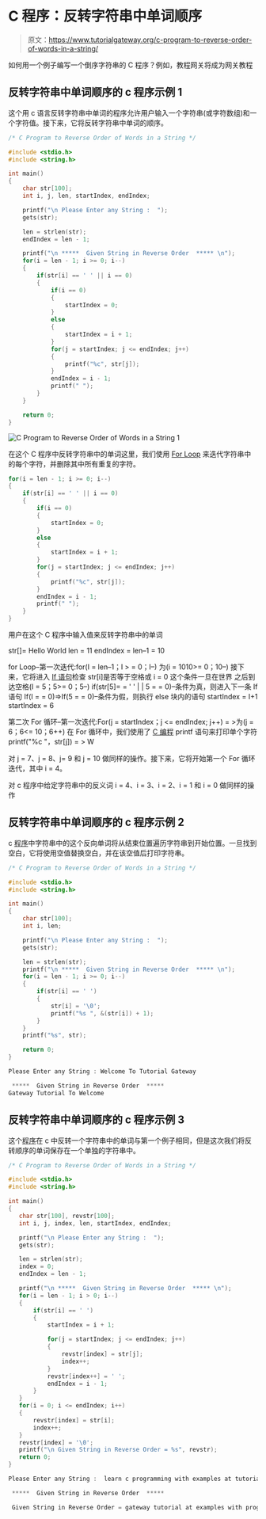 # C 程序：反转字符串中单词顺序

> 原文：<https://www.tutorialgateway.org/c-program-to-reverse-order-of-words-in-a-string/>

如何用一个例子编写一个倒序字符串的 C 程序？例如，教程网关将成为网关教程

## 反转字符串中单词顺序的 c 程序示例 1

这个用 c 语言反转字符串中单词的程序允许用户输入一个字符串(或字符数组)和一个字符值。接下来，它将反转字符串中单词的顺序。

```c
/* C Program to Reverse Order of Words in a String */

#include <stdio.h>
#include <string.h>

int main()
{
  	char str[100];
  	int i, j, len, startIndex, endIndex;

  	printf("\n Please Enter any String :  ");
  	gets(str);

  	len = strlen(str);
  	endIndex = len - 1;

  	printf("\n *****  Given String in Reverse Order  ***** \n"); 	   	
  	for(i = len - 1; i >= 0; i--)
	{
		if(str[i] == ' ' || i == 0)
		{
			if(i == 0)
			{
				startIndex = 0;
			}
			else
			{
				startIndex = i + 1;
			}
			for(j = startIndex; j <= endIndex; j++)
			{
				printf("%c", str[j]);
			}
			endIndex = i - 1;
			printf(" ");				
		} 
	}

  	return 0;
}
```

![C Program to Reverse Order of Words in a String 1](img/9b8b37c6f59f01c9de54aa0c4b4c2018.png)

在这个 C 程序中反转字符串中的单词这里，我们使用 [For Loop](https://www.tutorialgateway.org/for-loop-in-c-programming/) 来迭代字符串中的每个字符，并删除其中所有重复的字符。

```c
for(i = len - 1; i >= 0; i--)
{
	if(str[i] == ' ' || i == 0)
	{
		if(i == 0)
		{
			startIndex = 0;
		}
		else
		{
			startIndex = i + 1;
		}
		for(j = startIndex; j <= endIndex; j++)
		{
			printf("%c", str[j]);
		}
		endIndex = i - 1;
		printf(" ");				
	} 
}
```

用户在这个 C 程序中输入值来反转字符串中的单词

str[]= Hello World
len = 11
endIndex = len–1 = 10

for Loop–第一次迭代:for(I = len–1；I > = 0；I–)
为(i = 1010>= 0；10–)
接下来，它将进入 [If 语句](https://www.tutorialgateway.org/if-statement-in-c/)检查 str[i]是否等于空格或 i = 0
这个条件一旦在世界
之后到达空格(I = 5；5>= 0；5–)
if(str[5]= = ' ' | | 5 = = 0)–条件为真，则进入下一条 If 语句
If(I = = 0)=>If(5 = = 0)–条件为假，则执行 else 块内的语句
startIndex = I+1
startIndex = 6

第二次 For 循环–第一次迭代:For(j = startIndex；j <= endIndex; j++)
= >为(j = 6；6<= 10；6++)
在 For 循环中，我们使用了 [C 编程](https://www.tutorialgateway.org/c-programming/) printf 语句来打印单个字符
printf("%c "，str[j]) = > W

对 j = 7、j = 8、j= 9 和 j = 10 做同样的操作。接下来，它将开始第一个 For 循环迭代，其中 i = 4。

对 c 程序中给定字符串中的反义词 i = 4、i = 3、i = 2、i = 1 和 i = 0 做同样的操作

## 反转字符串中单词顺序的 c 程序示例 2

c [程序](https://www.tutorialgateway.org/c-programming-examples/)中字符串中的这个反向单词将从结束位置遍历字符串到开始位置。一旦找到空白，它将使用空值替换空白，并在该空值后打印字符串。

```c
/* C Program to Reverse Order of Words in a String */

#include <stdio.h>
#include <string.h>

int main()
{
  	char str[100];
  	int i, len;

  	printf("\n Please Enter any String :  ");
  	gets(str);

  	len = strlen(str);
  	printf("\n *****  Given String in Reverse Order  ***** \n"); 	   	
  	for(i = len - 1; i >= 0; i--)
	{
		if(str[i] == ' ')
		{
			str[i] = '\0';
			printf("%s ", &(str[i]) + 1);	
		} 
	}
	printf("%s", str);

  	return 0;
}
```

```c
Please Enter any String : Welcome To Tutorial Gateway

 *****  Given String in Reverse Order  ***** 
Gateway Tutorial To Welcome
```

## 反转字符串中单词顺序的 c 程序示例 3

这个[程序](https://www.tutorialgateway.org/c-programming-examples/)在 c 中反转一个字符串中的单词与第一个例子相同，但是这次我们将反转顺序的单词保存在一个单独的字符串中。

 ```c
/* C Program to Reverse Order of Words in a String */

#include <stdio.h>
#include <string.h>

int main()
{
  	char str[100], revstr[100];
  	int i, j, index, len, startIndex, endIndex;

  	printf("\n Please Enter any String :  ");
  	gets(str);

  	len = strlen(str);
  	index = 0;
  	endIndex = len - 1;

  	printf("\n *****  Given String in Reverse Order  ***** \n"); 	   	
  	for(i = len - 1; i > 0; i--)
	{
		if(str[i] == ' ')
		{
			startIndex = i + 1;

			for(j = startIndex; j <= endIndex; j++)
			{
				revstr[index] = str[j];
				index++;
			}
			revstr[index++] = ' ';
			endIndex = i - 1;				
		} 
	}
	for(i = 0; i <= endIndex; i++)
	{
		revstr[index] = str[i];
		index++;
	}
	revstr[index] = '\0';
	printf("\n Given String in Reverse Order = %s", revstr); 
  	return 0;
}
```

```c
Please Enter any String :  learn c programming with examples at tutorial gateway

 *****  Given String in Reverse Order  ***** 

 Given String in Reverse Order = gateway tutorial at examples with programming c learn
```